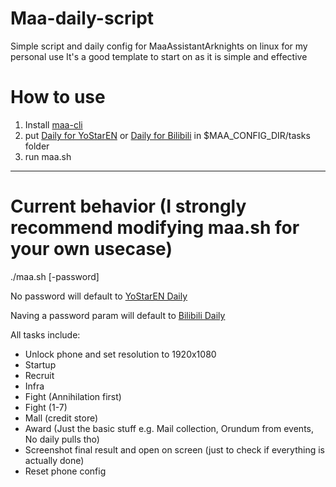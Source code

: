 # Maa-daily-script
Simple script and daily config for MaaAssistantArknights on linux for my personal use
It's a good template to start on as it is simple and effective

# How to use
1. Install [maa-cli](https://github.com/MaaAssistantArknights/maa-cli)
2. put [Daily for YoStarEN](daily.toml) or [Daily for Bilibili](dbily.toml) in $MAA_CONFIG_DIR/tasks folder
3. run maa.sh

---

# Current behavior (I strongly recommend modifying maa.sh for your own usecase)
./maa.sh [-password]

No password will default to [YoStarEN Daily](daily.toml)

Naving a password param will default to [Bilibili Daily](dbily.toml)

All tasks include:
- Unlock phone and set resolution to 1920x1080
- Startup
- Recruit
- Infra
- Fight (Annihilation first)
- Fight (1-7)
- Mall (credit store)
- Award (Just the basic stuff e.g. Mail collection, Orundum from events, No daily pulls tho)
- Screenshot final result and open on screen (just to check if everything is actually done)
- Reset phone config
